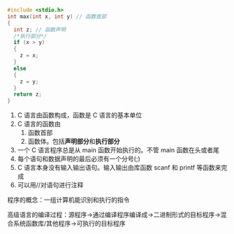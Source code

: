 ```c
#include <stdio.h>
int max(int x, int y) // 函数首部
{
  int z; // 函数声明
  /*执行部分*/
  if (x > y)
  {
    z = x;
  }
  else
  {
    z = y;
  }
  return z;
}
```

1. C 语言由函数构成，函数是 C 语言的基本单位
2. C 语言的函数由
   1. 函数首部
   2. 函数体。包括**声明部分**和**执行部分**
3. 一个 C 语言程序总是从 main 函数开始执行的。不管 main 函数在头或者尾
4. 每个语句和数据声明的最后必须有一个分号(;)
5. C 语言本身没有输入输出语句。输入输出由库函数 scanf 和 printf 等函数来完成
6. 可以用//对语句进行注释

程序的概念：一组计算机能识别和执行的指令

高级语言的编译过程：源程序->通过编译程序编译成->二进制形式的目标程序->混合系统函数库/其他程序->可执行的目标程序

